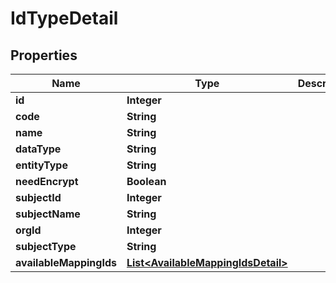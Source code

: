 # IdTypeDetail

## Properties
Name | Type | Description | Notes
------------ | ------------- | ------------- | -------------
**id** | **Integer** |  |  [optional]
**code** | **String** |  |  [optional]
**name** | **String** |  |  [optional]
**dataType** | **String** |  |  [optional]
**entityType** | **String** |  |  [optional]
**needEncrypt** | **Boolean** |  |  [optional]
**subjectId** | **Integer** |  |  [optional]
**subjectName** | **String** |  |  [optional]
**orgId** | **Integer** |  |  [optional]
**subjectType** | **String** |  |  [optional]
**availableMappingIds** | [**List&lt;AvailableMappingIdsDetail&gt;**](AvailableMappingIdsDetail.md) |  |  [optional]

